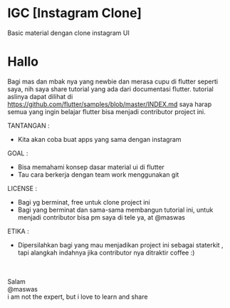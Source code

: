 # IGC [Instagram Clone]
Basic material dengan clone instagram UI

<h1>Hallo</h1>

Bagi mas dan mbak nya yang newbie dan merasa cupu di flutter seperti saya, nih saya share tutorial yang ada dari documentasi flutter. tutorial aslinya dapat dilihat di https://github.com/flutter/samples/blob/master/INDEX.md
saya harap semua yang ingin belajar flutter bisa menjadi contributor project ini.

TANTANGAN : 
- Kita akan coba buat apps yang sama dengan instagram

GOAL :
- Bisa memahami konsep dasar material ui di flutter 
- Tau cara berkerja dengan team work menggunakan git

LICENSE :
- Bagi yg berminat, free untuk clone project ini
- Bagi yang berminat dan sama-sama membangun tutorial ini, untuk menjadi contributor bisa pm saya di tele ya, at @maswas 

ETIKA :
- Dipersilahkan bagi yang mau menjadikan project ini sebagai staterkit , tapi alangkah indahnya jika contributor nya ditraktir coffee :)


<br>
<br>
Salam<br>
@maswas<br>
i am not the expert, but i love to learn and share
